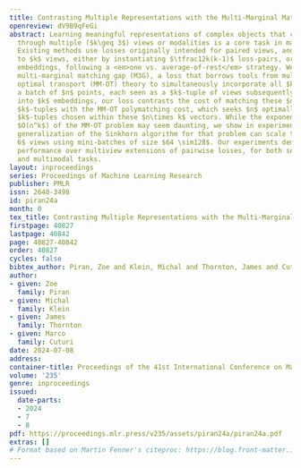 ```yaml
---
title: Contrasting Multiple Representations with the Multi-Marginal Matching Gap
openreview: dV9B9qFeGi
abstract: Learning meaningful representations of complex objects that can be seen
  through multiple ($k\geq 3$) views or modalities is a core task in machine learning.
  Existing methods use losses originally intended for paired views, and extend them
  to $k$ views, either by instantiating $\tfrac12k(k-1)$ loss-pairs, or by using reduced
  embeddings, following a <em>one vs. average-of-rest</em> strategy. We propose the
  multi-marginal matching gap (M3G), a loss that borrows tools from multi-marginal
  optimal transport (MM-OT) theory to simultaneously incorporate all $k$ views. Given
  a batch of $n$ points, each seen as a $k$-tuple of views subsequently transformed
  into $k$ embeddings, our loss contrasts the cost of matching these $n$ ground-truth
  $k$-tuples with the MM-OT polymatching cost, which seeks $n$ optimally arranged
  $k$-tuples chosen within these $n\times k$ vectors. While the exponential complexity
  $O(n^k$) of the MM-OT problem may seem daunting, we show in experiments that a suitable
  generalization of the Sinkhorn algorithm for that problem can scale to, e.g., $k=3\sim
  6$ views using mini-batches of size $64 \sim128$. Our experiments demonstrate improved
  performance over multiview extensions of pairwise losses, for both self-supervised
  and multimodal tasks.
layout: inproceedings
series: Proceedings of Machine Learning Research
publisher: PMLR
issn: 2640-3498
id: piran24a
month: 0
tex_title: Contrasting Multiple Representations with the Multi-Marginal Matching Gap
firstpage: 40827
lastpage: 40842
page: 40827-40842
order: 40827
cycles: false
bibtex_author: Piran, Zoe and Klein, Michal and Thornton, James and Cuturi, Marco
author:
- given: Zoe
  family: Piran
- given: Michal
  family: Klein
- given: James
  family: Thornton
- given: Marco
  family: Cuturi
date: 2024-07-08
address:
container-title: Proceedings of the 41st International Conference on Machine Learning
volume: '235'
genre: inproceedings
issued:
  date-parts:
  - 2024
  - 7
  - 8
pdf: https://proceedings.mlr.press/v235/assets/piran24a/piran24a.pdf
extras: []
# Format based on Martin Fenner's citeproc: https://blog.front-matter.io/posts/citeproc-yaml-for-bibliographies/
---
```

